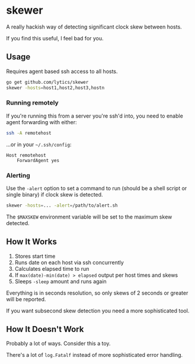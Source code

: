 # skewer

A really hackish way of detecting significant clock skew between hosts.

If you find this useful, I feel bad for you.

## Usage

Requires agent based ssh access to all hosts.

```sh
go get github.com/lytics/skewer
skewer -hosts=host1,host2,host3,hostn
```

### Running remotely

If you're running this from a server you're ssh'd into, you need to enable
agent forwarding with either:

```sh
ssh -A remotehost
```

...or in your `~/.ssh/config`:

```
Host remotehost
    ForwardAgent yes
```

### Alerting

Use the `-alert` option to set a command to run (should be a shell script or
single binary) if clock skew is detected.

```sh
skewer -hosts=... -alert=/path/to/alert.sh
```

The `$MAXSKEW` environment variable will be set to the maximum skew detected.

## How It Works

1. Stores start time
1. Runs date on each host via ssh concurrently
1. Calculates elapsed time to run
1. If `max(date)-min(date) > elapsed` output per host times and skews
1. Sleeps `-sleep` amount and runs again

Everything is in seconds resolution, so only skews of 2 seconds or greater will
be reported.

If you want subsecond skew detection you need a more sophisticated tool.

## How It Doesn't Work

Probably a lot of ways. Consider this a toy.

There's a lot of `log.Fatalf` instead of more sophisticated error handling.
